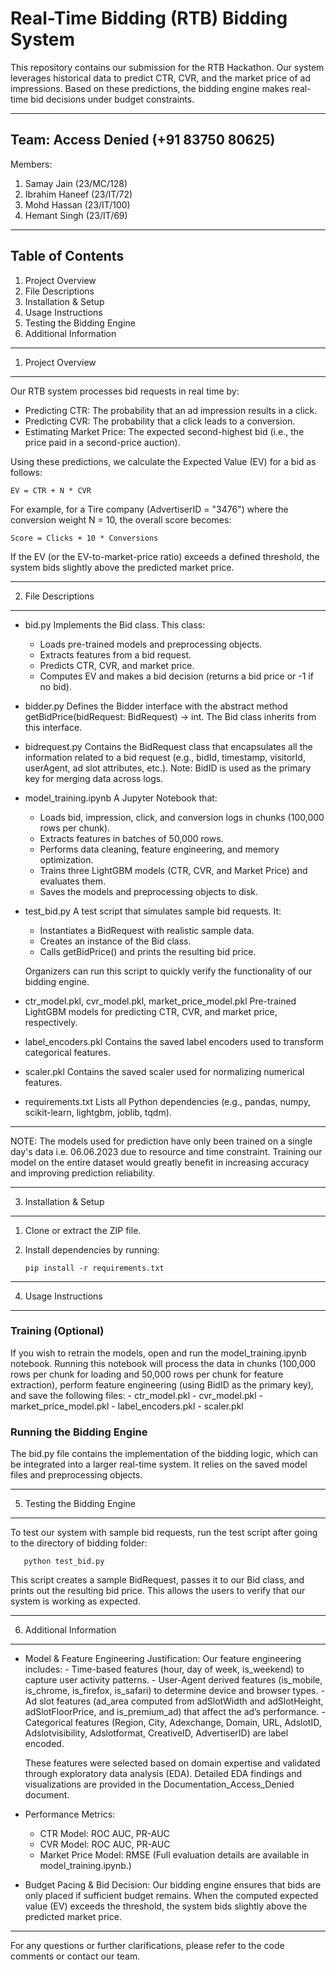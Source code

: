 # Real-Time Bidding (RTB) Bidding System

This repository contains our submission for the RTB Hackathon. Our system leverages historical data to predict CTR, CVR, and the market price of ad impressions. Based on these predictions, the bidding engine makes real-time bid decisions under budget constraints.

------------------------------------------------------------
Team: Access Denied (+91 83750 80625)
------------------------------------------------------------
Members: 
1. Samay Jain (23/MC/128)
2. Ibrahim Haneef (23/IT/72)
3. Mohd Hassan (23/IT/100)
4. Hemant Singh (23/IT/69)

------------------------------------------------------------
Table of Contents
------------------------------------------------------------
1. Project Overview
2. File Descriptions
3. Installation & Setup
4. Usage Instructions
5. Testing the Bidding Engine
6. Additional Information

------------------------------------------------------------
1. Project Overview
------------------------------------------------------------
Our RTB system processes bid requests in real time by:
- Predicting CTR: The probability that an ad impression results in a click.
- Predicting CVR: The probability that a click leads to a conversion.
- Estimating Market Price: The expected second-highest bid (i.e., the price paid in a second-price auction).

Using these predictions, we calculate the Expected Value (EV) for a bid as follows:

    EV = CTR + N * CVR

For example, for a Tire company (AdvertiserID = "3476") where the conversion weight N = 10, the overall score becomes:

    Score = Clicks + 10 * Conversions

If the EV (or the EV-to-market-price ratio) exceeds a defined threshold, the system bids slightly above the predicted market price.

------------------------------------------------------------
2. File Descriptions
------------------------------------------------------------
- bid.py
  Implements the Bid class. This class:
    - Loads pre-trained models and preprocessing objects.
    - Extracts features from a bid request.
    - Predicts CTR, CVR, and market price.
    - Computes EV and makes a bid decision (returns a bid price or -1 if no bid).

- bidder.py
  Defines the Bidder interface with the abstract method getBidPrice(bidRequest: BidRequest) -> int. The Bid class inherits from this interface.

- bidrequest.py
  Contains the BidRequest class that encapsulates all the information related to a bid request (e.g., bidId, timestamp, visitorId, userAgent, ad slot attributes, etc.). Note: BidID is used as the primary key for merging data across logs.

- model_training.ipynb
  A Jupyter Notebook that:
    - Loads bid, impression, click, and conversion logs in chunks (100,000 rows per chunk).
    - Extracts features in batches of 50,000 rows.
    - Performs data cleaning, feature engineering, and memory optimization.
    - Trains three LightGBM models (CTR, CVR, and Market Price) and evaluates them.
    - Saves the models and preprocessing objects to disk.

- test_bid.py
  A test script that simulates sample bid requests. It:
    - Instantiates a BidRequest with realistic sample data.
    - Creates an instance of the Bid class.
    - Calls getBidPrice() and prints the resulting bid price.
    
    Organizers can run this script to quickly verify the functionality of our bidding engine.

- ctr_model.pkl, cvr_model.pkl, market_price_model.pkl
  Pre-trained LightGBM models for predicting CTR, CVR, and market price, respectively.

- label_encoders.pkl
  Contains the saved label encoders used to transform categorical features.

- scaler.pkl
  Contains the saved scaler used for normalizing numerical features.

- requirements.txt
  Lists all Python dependencies (e.g., pandas, numpy, scikit-learn, lightgbm, joblib, tqdm).
------------------------------------------------------------
NOTE: The models used for prediction have only been trained on a single day's data i.e. 06.06.2023 due to resource and time constraint. Training our model on the entire dataset would greatly benefit in increasing accuracy and improving prediction reliability.

------------------------------------------------------------
3. Installation & Setup
------------------------------------------------------------
1. Clone or extract the ZIP file.
2. Install dependencies by running:

       pip install -r requirements.txt

------------------------------------------------------------
4. Usage Instructions
------------------------------------------------------------
### Training (Optional)
If you wish to retrain the models, open and run the model_training.ipynb notebook. Running this notebook will process the data in chunks (100,000 rows per chunk for loading and 50,000 rows per chunk for feature extraction), perform feature engineering (using BidID as the primary key), and save the following files:
    - ctr_model.pkl
    - cvr_model.pkl
    - market_price_model.pkl
    - label_encoders.pkl
    - scaler.pkl

### Running the Bidding Engine
The bid.py file contains the implementation of the bidding logic, which can be integrated into a larger real-time system. It relies on the saved model files and preprocessing objects.

------------------------------------------------------------
5. Testing the Bidding Engine
------------------------------------------------------------
To test our system with sample bid requests, run the test script after going to the directory of bidding folder:

       python test_bid.py

This script creates a sample BidRequest, passes it to our Bid class, and prints out the resulting bid price. This allows the users to verify that our system is working as expected.

------------------------------------------------------------
6. Additional Information
------------------------------------------------------------
- Model & Feature Engineering Justification:
    Our feature engineering includes:
      - Time-based features (hour, day of week, is_weekend) to capture user activity patterns.
      - User-Agent derived features (is_mobile, is_chrome, is_firefox, is_safari) to determine device and browser types.
      - Ad slot features (ad_area computed from adSlotWidth and adSlotHeight, adSlotFloorPrice, and is_premium_ad) that affect the ad’s performance.
      - Categorical features (Region, City, Adexchange, Domain, URL, AdslotID, Adslotvisibility, Adslotformat, CreativeID, AdvertiserID) are label encoded.
    
    These features were selected based on domain expertise and validated through exploratory data analysis (EDA). Detailed EDA findings and visualizations are provided in the Documentation_Access_Denied document.
    
- Performance Metrics:
    - CTR Model: ROC AUC, PR-AUC
    - CVR Model: ROC AUC, PR-AUC
    - Market Price Model: RMSE
    (Full evaluation details are available in model_training.ipynb.)
    
- Budget Pacing & Bid Decision:
    Our bidding engine ensures that bids are only placed if sufficient budget remains. When the computed expected value (EV) exceeds the threshold, the system bids slightly above the predicted market price.

------------------------------------------------------------
For any questions or further clarifications, please refer to the code comments or contact our team.

